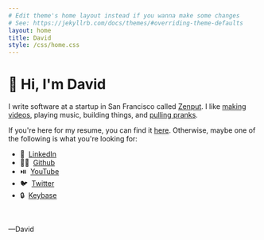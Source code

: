 ```yaml
---
# Edit theme's home layout instead if you wanna make some changes
# See: https://jekyllrb.com/docs/themes/#overriding-theme-defaults
layout: home
title: David
style: /css/home.css
---
```


# 👋 Hi, I'm David

I write software at a startup in San Francisco called [Zenput](https://www.zenput.com/). I like [making videos](https://www.youtube.com/user/dwat91), playing music, building things, and [pulling pranks](https://youtu.be/uBX6WRxhAKI).

If you're here for my resume, you can find it [here](/assets/downloads/resume.pdf). Otherwise, maybe one of the following is what you're looking for:

-   👥 &nbsp;[LinkedIn](https://www.linkedin.com/in/davidofwatkins/)
-   👨‍💻 &nbsp;[Github](https://github.com/davidofwatkins)
-   ⏯️ &nbsp;[YouTube](https://www.youtube.com/user/dwat91)
-   🐦 &nbsp;[Twitter](https://twitter.com/davidofwatkins)
-   🔒 &nbsp;[Keybase](https://keybase.io/davidofwatkins)

<br>

<p class="holiday-message">
    <!-- This will be filled by happy-holidays.js if appropriate -->
</p>

—David
